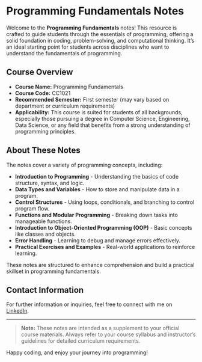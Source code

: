 # Programming Fundamentals Notes

Welcome to the **Programming Fundamentals** notes! This resource is crafted to guide students through the essentials of programming, offering a solid foundation in coding, problem-solving, and computational thinking. It’s an ideal starting point for students across disciplines who want to understand the fundamentals of programming.

## Course Overview
- **Course Name:** Programming Fundamentals
- **Course Code:** CC1021
- **Recommended Semester:** First semester (may vary based on department or curriculum requirements)
- **Applicability:** This course is suited for students of all backgrounds, especially those pursuing a degree in Computer Science, Engineering, Data Science, or any field that benefits from a strong understanding of programming principles.

## About These Notes
The notes cover a variety of programming concepts, including:
- **Introduction to Programming** - Understanding the basics of code structure, syntax, and logic.
- **Data Types and Variables** - How to store and manipulate data in a program.
- **Control Structures** - Using loops, conditionals, and branching to control program flow.
- **Functions and Modular Programming** - Breaking down tasks into manageable functions.
- **Introduction to Object-Oriented Programming (OOP)** - Basic concepts like classes and objects.
- **Error Handling** - Learning to debug and manage errors effectively.
- **Practical Exercises and Examples** - Real-world applications to reinforce learning.

These notes are structured to enhance comprehension and build a practical skillset in programming fundamentals.

## Contact Information
For further information or inquiries, feel free to connect with me on [LinkedIn](https://www.linkedin.com/in/kaleemullah-y-404300261/).

---

> **Note:** These notes are intended as a supplement to your official course materials. Always refer to your course syllabus and instructor’s guidelines for detailed curriculum requirements.

Happy coding, and enjoy your journey into programming!
